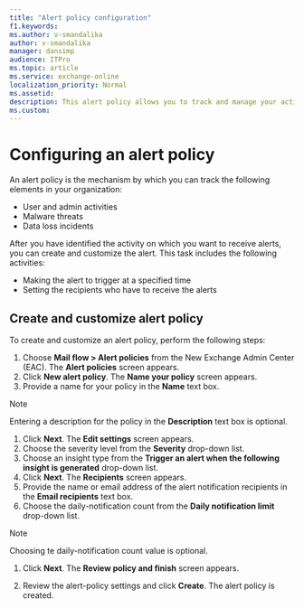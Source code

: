 ```yaml
---
title: "Alert policy configuration"
f1.keywords:
ms.author: v-smandalika
author: v-smandalika
manager: dansimp
audience: ITPro
ms.topic: article
ms.service: exchange-online
localization_priority: Normal
ms.assetid:
description: This alert policy allows you to track and manage your activities. 
ms.custom:
---
```


# Configuring an alert policy


An alert policy is the mechanism by which you can track the following elements in your organization:

- User and admin activities
- Malware threats
- Data loss incidents

After you have identified the activity on which you want to receive alerts, you can create and customize the alert. This task includes the following activities:
- Making the alert to trigger at a specified time
- Setting the recipients who have to receive the alerts

## Create and customize alert policy

To create and customize an alert policy, perform the following steps:

1. Choose **Mail flow > Alert policies** from the New Exchange Admin Center (EAC). 
   The **Alert policies** screen appears.
1. Click **New alert policy**.
   The **Name your policy** screen appears.
1. Provide a name for your policy in the **Name** text box.

> [!NOTE]
> Entering a description for the policy in the **Description** text box is optional.

1. Click **Next**.
   The **Edit settings** screen appears.
1. Choose the severity level from the **Severity** drop-down list.
1. Choose an insight type from the **Trigger an alert when the following insight is generated** drop-down list.
1. Click **Next**. 
   The **Recipients** screen appears.
1. Provide the name or email address of the alert notification recipients in the **Email recipients** text box.
1. Choose the daily-notification count from the **Daily notification limit** drop-down list.

> [!NOTE] 
> Choosing te daily-notification count value is optional.

1. Click **Next**.
  The **Review policy and finish** screen appears.

1. Review the alert-policy settings and click **Create**.
   The alert policy is created.

